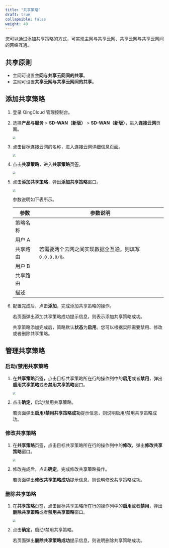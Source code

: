 ```yaml
---
title: "共享策略"
draft: true
collapsible: false
weight: 40
---
```


您可以通过添加共享策略的方式，可实现主网与共享云网、共享云网与共享云网间的网络互通。

## 共享原则

- 主网可设置**主网与共享云网间的共享**。
- 主网可设置**共享云网与共享云网间的共享**。

## 添加共享策略

1. 登录 QingCloud 管理控制台。

2. 选择**产品与服务** > **SD-WAN（新版）** > **SD-WAN（新版）**，进入**连接云网**页面。

   <img src="../../../_images/qs_cloud_network.png" style="zoom:50%;" />

3. 点击目标连接云网的名称，进入连接云网详细信息页面。

   <img src="../../../_images/um_cloud_details.png" style="zoom:50%;" />

4. 点击**共享策略**，进入**共享策略**页签。

   <img src="../../../_images/um_cloud_share_ploy.png" style="zoom:50%;" />

5. 点击**添加共享策略**，弹出**添加共享策略**窗口。

   <img src="../../../_images/um_cloud_add_share_route.png" style="zoom:50%;" />

   参数说明如下表所示。

   | 参数     | 参数说明                                               |
   | -------- | ------------------------------------------------------ |
   | 策略名称 |                                                        |
   | 用户 A   |                                                        |
   | 共享路由 | 若需要两个云网之间实现数据全互通，则填写 `0.0.0.0/0`。 |
   | 用户 B   |                                                        |
   | 共享路由 |                                                        |
   | 描述     |                                                        |

6. 配置完成后，点击**添加**，完成添加共享策略的操作。

   若页面弹出添加共享策略成功提示信息，则表示添加共享策略成功。

   共享策略添加完成后，策略默认**状态**为**启用**。您可以根据实际需要禁用、修改或者删除共享策略。

## 管理共享策略

### 启动/禁用共享策略

1. 在**共享策略**页签，点击目标共享策略所在行的操作列中的**启用**或者**禁用**，弹出**启用共享策略**或者**禁用共享策略**窗口。

   <img src="../../../_images/um_cloud_open_ploy.png" style="zoom:50%;" />

2. 点击**确定**，启动/禁用共享策略。

   若页面弹出**启用/禁用共享策略成功**提示信息，则说明启用/禁用共享策略成功。

### 修改共享策略

1. 在**共享策略**页签，点击目标共享策略所在行的操作列中的**修改**，弹出**修改共享策略**窗口。

   <img src="../../../_images/um_cloud_open_ploy.png" style="zoom:50%;" />

2. 修改完成后，点击**确定**，完成修改共享策略操作。

   若页面弹出**修改共享策略成功**提示信息，则说明修改共享策略成功。

### 删除共享策略

1. 在**共享策略**页签，点击目标共享策略所在行的操作列中的**启用**或者**禁用**，弹出**删除共享策略**或者**禁用共享策略**窗口。

   <img src="../../../_images/um_cloud_open_ploy.png" style="zoom:50%;" />

2. 点击**确定**，启动/禁用共享策略。

   若页面弹出**删除共享策略成功**提示信息，则说明删除共享策略成功。
